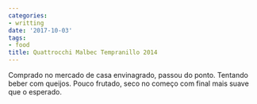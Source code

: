 ```yaml
---
categories:
- writting
date: '2017-10-03'
tags:
- food
title: Quattrocchi Malbec Tempranillo 2014
---
```


Comprado no mercado de casa envinagrado, passou do ponto. Tentando beber com queijos. Pouco frutado, seco no começo com final mais suave que o esperado.

